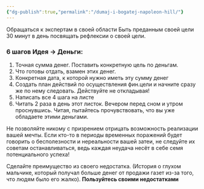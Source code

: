 ```yaml
---
{"dg-publish":true,"permalink":"/dumaj-i-bogatej-napoleon-hill/"}
---
```


Обращаться к экспертам в своей области
Быть преданным своей цели
 30 минут в день посвящать рефлексии о своей цели.
 
### 6 шагов Идея -> Деньги:
1) Точная сумма денег. Поставить конкретную цель по деньгам.
2) Что готовы отдать, взамен этих денег.
3) Конкретная дата, к которой нужно иметь эту сумму денег
4) Создать план действий по осуществления фин.цели и начните сразу же по нему следовать. Действуйте не откладывая!
5) Написать все 4 шага на листе
6) Читать 2 раза в день этот листок. Вечером перед сном и утром проснувшись. Читая, пытайтесь прочувствовать, что вы уже обладаете этими деньгами.

Не позволяйте никому с призрением отрицать возможность реализации вашей мечты.
Если кто-то в периоды временных поражений будет говорить о бесполезности и нереальности вашей затеи, не следуйте их советам останавливаться, ведь каждая неудача несёт в себе семя потенциального успеха!

Сделайте преимущество из своего недостатка. (История о глухом мальчике, который получал больше денег от продажи газет из-за того, что людям было его жалко).
**Пользуйтесь своими недостатками**

